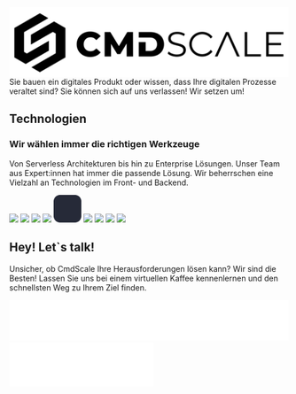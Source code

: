 <img src="assets/logo_full.svg" align="right" />

Sie bauen ein digitales Produkt oder wissen, dass Ihre digitalen Prozesse veraltet sind? Sie können sich auf uns verlassen! Wir setzen um!

## Technologien

### Wir wählen immer die richtigen Werkzeuge

Von Serverless Architekturen bis hin zu Enterprise Lösungen. Unser Team aus Expert:innen hat immer die passende Lösung. Wir beherrschen eine Vielzahl an Technologien im Front- und Backend.

<a href="#"><img src="https://github.com/onemarc/tech-icons/raw/main/icons/go-dark.svg" width="50"></a> <a href="#"><img src="https://github.com/onemarc/tech-icons/raw/main/icons/rust-dark.svg" width="50"></a> <a href="#"><img src="https://github.com/onemarc/tech-icons/raw/main/icons/typescript.svg" width="50"></a> <a href="#"><img src="https://github.com/onemarc/tech-icons/raw/main/icons/python-dark.svg" width="50"></a> <a href="#"><img src="https://raw.githubusercontent.com/onemarc/tech-icons/c0c5ccbdcdde91eb70314e352cac43cf40fb90e1/icons%232/aws-dark.svg" width="50"></a> <a href="#"><img src="https://github.com/onemarc/tech-icons/raw/main/icons/kubernetes-dark.svg" width="50"></a> <a href="#"><img src="https://github.com/onemarc/tech-icons/raw/main/icons/vuejs-dark.svg" width="50"></a> <a href="#"><img src="https://github.com/onemarc/tech-icons/raw/main/icons/react-dark.svg" width="50"></a> <a href="#"><img src="https://github.com/onemarc/tech-icons/raw/main/icons/tailwindcss-dark.svg" width="50"></a>

## Hey! Let`s talk!

Unsicher, ob CmdScale Ihre Herausforderungen lösen kann? Wir sind die Besten! Lassen Sie uns bei einem virtuellen Kaffee kennenlernen und den schnellsten Weg zu Ihrem Ziel finden.

[<img src="assets/book_calendly.svg" />](https://calendly.com/cmdscale-daniel-heymann/remote-kaffee-mit-daniel) [<img src="assets/linkedin.svg" />](https://www.linkedin.com/company/cmdscale/)